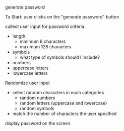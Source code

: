 generate password

To Start: user clicks on the "generate password" button

collect user input for password criteria
* length
    * minimum 8 characters
    * maximum 128 characters
* symbols
    * what type of symbols should I include?
* numbers
* uppercase letters
* lowercase letters

Randomize user input
* select random characters in each categories
    * random numbers
    * random letters (uppercase and lowercase)
    * random symbols
* match the number of characters the user specified

display password on the screen